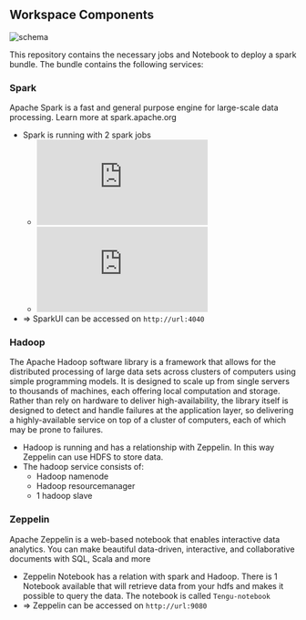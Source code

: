 ## Workspace Components

![schema](https://github.com/Qrama/spark-bundle/blob/master/schema.png?raw=true)

This repository contains the necessary jobs and Notebook to deploy a spark bundle.
The bundle contains the following services:

### Spark
Apache Spark is a fast and general purpose engine for large-scale data processing. Learn more at spark.apache.org

- Spark is running with 2 spark jobs
  - ![getdata](https://github.com/Qrama/spark-bundle/blob/master/jobs/writedata.py)
  - ![validatedata](https://github.com/Qrama/spark-bundle/blob/master/jobs/transformdata.py)
- => SparkUI can be accessed on `http://url:4040`

### Hadoop
The Apache Hadoop software library is a framework that allows for the distributed processing of large data sets across clusters of computers using simple programming models. It is designed to scale up from single servers to thousands of machines, each offering local computation and storage. Rather than rely on hardware to deliver high-availability, the library itself is designed to detect and handle failures at the application layer, so delivering a highly-available service on top of a cluster of computers, each of which may be prone to failures.

- Hadoop is running and has a relationship with Zeppelin. In this way Zeppelin can use HDFS to store data.
- The hadoop service consists of:
    - Hadoop namenode
    - Hadoop resourcemanager
    - 1 hadoop slave
    
### Zeppelin
Apache Zeppelin is a web-based notebook that enables interactive data analytics. You can make beautiful data-driven, interactive, and collaborative documents with SQL, Scala and more

- Zeppelin Notebook has a relation with spark and Hadoop. There is 1 Notebook available that will retrieve data from your hdfs and makes it possible to query the data. The notebook is called `Tengu-notebook`
- => Zeppelin can be accessed on `http://url:9080`
